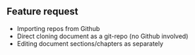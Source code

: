## Feature request

- Importing repos from Github
- Direct cloning document as a git-repo (no Github involved)
- Editing document sections/chapters as separately